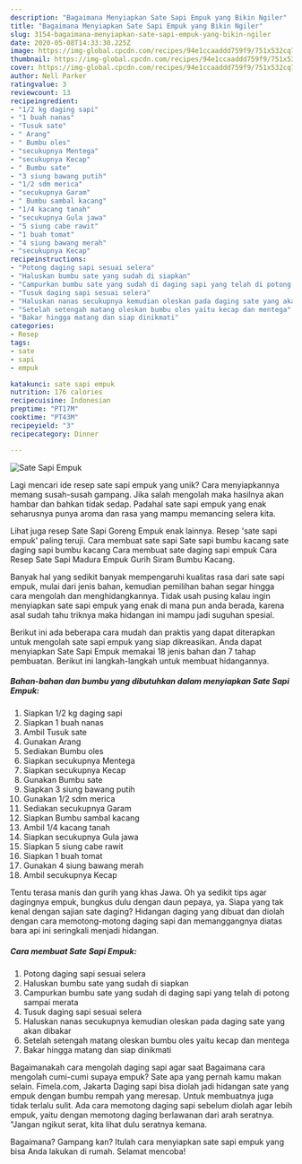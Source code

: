 ```yaml
---
description: "Bagaimana Menyiapkan Sate Sapi Empuk yang Bikin Ngiler"
title: "Bagaimana Menyiapkan Sate Sapi Empuk yang Bikin Ngiler"
slug: 3154-bagaimana-menyiapkan-sate-sapi-empuk-yang-bikin-ngiler
date: 2020-05-08T14:33:30.225Z
image: https://img-global.cpcdn.com/recipes/94e1ccaaddd759f9/751x532cq70/sate-sapi-empuk-foto-resep-utama.jpg
thumbnail: https://img-global.cpcdn.com/recipes/94e1ccaaddd759f9/751x532cq70/sate-sapi-empuk-foto-resep-utama.jpg
cover: https://img-global.cpcdn.com/recipes/94e1ccaaddd759f9/751x532cq70/sate-sapi-empuk-foto-resep-utama.jpg
author: Nell Parker
ratingvalue: 3
reviewcount: 13
recipeingredient:
- "1/2 kg daging sapi"
- "1 buah nanas"
- "Tusuk sate"
- " Arang"
- " Bumbu oles"
- "secukupnya Mentega"
- "secukupnya Kecap"
- " Bumbu sate"
- "3 siung bawang putih"
- "1/2 sdm merica"
- "secukupnya Garam"
- " Bumbu sambal kacang"
- "1/4 kacang tanah"
- "secukupnya Gula jawa"
- "5 siung cabe rawit"
- "1 buah tomat"
- "4 siung bawang merah"
- "secukupnya Kecap"
recipeinstructions:
- "Potong daging sapi sesuai selera"
- "Haluskan bumbu sate yang sudah di siapkan"
- "Campurkan bumbu sate yang sudah di daging sapi yang telah di potong sampai merata"
- "Tusuk daging sapi sesuai selera"
- "Haluskan nanas secukupnya kemudian oleskan pada daging sate yang akan dibakar"
- "Setelah setengah matang oleskan bumbu oles yaitu kecap dan mentega"
- "Bakar hingga matang dan siap dinikmati"
categories:
- Resep
tags:
- sate
- sapi
- empuk

katakunci: sate sapi empuk 
nutrition: 176 calories
recipecuisine: Indonesian
preptime: "PT17M"
cooktime: "PT43M"
recipeyield: "3"
recipecategory: Dinner

---
```



![Sate Sapi Empuk](https://img-global.cpcdn.com/recipes/94e1ccaaddd759f9/751x532cq70/sate-sapi-empuk-foto-resep-utama.jpg)

Lagi mencari ide resep sate sapi empuk yang unik? Cara menyiapkannya memang susah-susah gampang. Jika salah mengolah maka hasilnya akan hambar dan bahkan tidak sedap. Padahal sate sapi empuk yang enak seharusnya punya aroma dan rasa yang mampu memancing selera kita.

Lihat juga resep Sate Sapi Goreng Empuk enak lainnya. Resep &#39;sate sapi empuk&#39; paling teruji. Cara membuat sate sapi Sate sapi bumbu kacang sate daging sapi bumbu kacang Cara membuat sate daging sapi empuk Cara Resep Sate Sapi Madura Empuk Gurih Siram Bumbu Kacang.

Banyak hal yang sedikit banyak mempengaruhi kualitas rasa dari sate sapi empuk, mulai dari jenis bahan, kemudian pemilihan bahan segar hingga cara mengolah dan menghidangkannya. Tidak usah pusing kalau ingin menyiapkan sate sapi empuk yang enak di mana pun anda berada, karena asal sudah tahu triknya maka hidangan ini mampu jadi suguhan spesial.


Berikut ini ada beberapa cara mudah dan praktis yang dapat diterapkan untuk mengolah sate sapi empuk yang siap dikreasikan. Anda dapat menyiapkan Sate Sapi Empuk memakai 18 jenis bahan dan 7 tahap pembuatan. Berikut ini langkah-langkah untuk membuat hidangannya.

<!--inarticleads1-->

##### Bahan-bahan dan bumbu yang dibutuhkan dalam menyiapkan Sate Sapi Empuk:

1. Siapkan 1/2 kg daging sapi
1. Siapkan 1 buah nanas
1. Ambil Tusuk sate
1. Gunakan  Arang
1. Sediakan  Bumbu oles
1. Siapkan secukupnya Mentega
1. Siapkan secukupnya Kecap
1. Gunakan  Bumbu sate
1. Siapkan 3 siung bawang putih
1. Gunakan 1/2 sdm merica
1. Sediakan secukupnya Garam
1. Siapkan  Bumbu sambal kacang
1. Ambil 1/4 kacang tanah
1. Siapkan secukupnya Gula jawa
1. Siapkan 5 siung cabe rawit
1. Siapkan 1 buah tomat
1. Gunakan 4 siung bawang merah
1. Ambil secukupnya Kecap


Tentu terasa manis dan gurih yang khas Jawa. Oh ya sedikit tips agar dagingnya empuk, bungkus dulu dengan daun pepaya, ya. Siapa yang tak kenal dengan sajian sate daging? Hidangan daging yang dibuat dan diolah dengan cara memotong-motong daging sapi dan memanggangnya diatas bara api ini seringkali menjadi hidangan. 

<!--inarticleads2-->

##### Cara membuat Sate Sapi Empuk:

1. Potong daging sapi sesuai selera
1. Haluskan bumbu sate yang sudah di siapkan
1. Campurkan bumbu sate yang sudah di daging sapi yang telah di potong sampai merata
1. Tusuk daging sapi sesuai selera
1. Haluskan nanas secukupnya kemudian oleskan pada daging sate yang akan dibakar
1. Setelah setengah matang oleskan bumbu oles yaitu kecap dan mentega
1. Bakar hingga matang dan siap dinikmati


Bagaimanakah cara mengolah daging sapi agar saat Bagaimana cara mengolah cumi-cumi supaya empuk? Sate apa yang pernah kamu makan selain. Fimela.com, Jakarta Daging sapi bisa diolah jadi hidangan sate yang empuk dengan bumbu rempah yang meresap. Untuk membuatnya juga tidak terlalu sulit. Ada cara memotong daging sapi sebelum diolah agar lebih empuk, yaitu dengan memotong daging berlawanan dari arah seratnya. &#34;Jangan ngikut serat, kita lihat dulu seratnya kemana. 

Bagaimana? Gampang kan? Itulah cara menyiapkan sate sapi empuk yang bisa Anda lakukan di rumah. Selamat mencoba!
